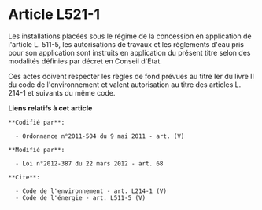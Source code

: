 # Article L521-1

Les installations placées sous le régime de la concession en application de l'article L. 511-5, les autorisations de travaux
et les règlements d'eau pris pour son application sont instruits en application du présent titre selon des modalités définies
par décret en Conseil d'Etat. 

Ces actes doivent respecter les règles de fond prévues au titre Ier du livre II du code de l'environnement et valent
autorisation au titre des articles L. 214-1 et suivants du même code.

**Liens relatifs à cet article**

	**Codifié par**:

	  - Ordonnance n°2011-504 du 9 mai 2011 - art. (V)

	**Modifié par**:

	  - Loi n°2012-387 du 22 mars 2012 - art. 68

	**Cite**:

	  - Code de l'environnement - art. L214-1 (V)
	  - Code de l'énergie - art. L511-5 (V)
